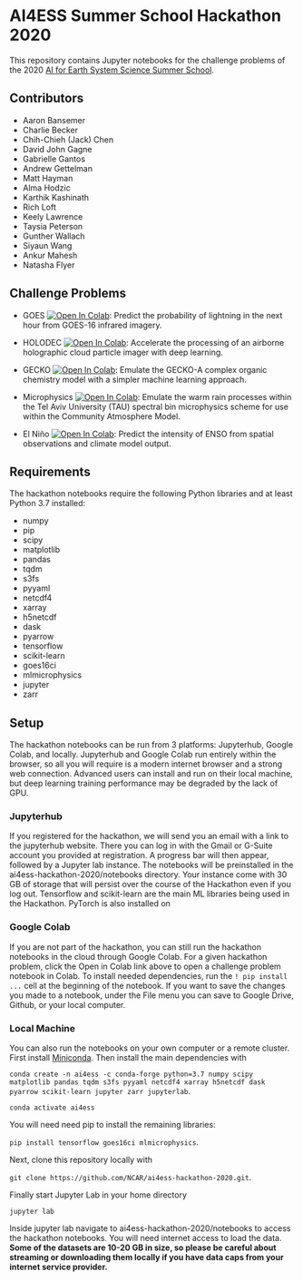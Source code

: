 # AI4ESS Summer School Hackathon 2020

This repository contains Jupyter notebooks for the challenge problems of the 2020 [AI for Earth System Science Summer School](https://www2.cisl.ucar.edu/events/summer-school/ai4ess/2020/artificial-intelligence-earth-system-science-ai4ess-summer-school). 

## Contributors
* Aaron Bansemer
* Charlie Becker
* Chih-Chieh (Jack) Chen
* David John Gagne
* Gabrielle Gantos
* Andrew Gettelman
* Matt Hayman
* Alma Hodzic
* Karthik Kashinath
* Rich Loft
* Keely Lawrence
* Taysia Peterson
* Gunther Wallach
* Siyaun Wang
* Ankur Mahesh
* Natasha Flyer

## Challenge Problems

* GOES [![Open In Colab](https://colab.research.google.com/assets/colab-badge.svg)](https://colab.research.google.com/github/NCAR/ai4ess-hackathon-2020/blob/master/notebooks/goes16.ipynb): Predict the probability of lightning in the next hour from GOES-16 infrared imagery.

* HOLODEC [![Open In Colab](https://colab.research.google.com/assets/colab-badge.svg)](https://colab.research.google.com/github/NCAR/ai4ess-hackathon-2020/blob/master/notebooks/holodec.ipynb): Accelerate the processing of an airborne holographic cloud particle imager with deep learning.

* GECKO [![Open In Colab](https://colab.research.google.com/assets/colab-badge.svg)](https://colab.research.google.com/github/NCAR/ai4ess-hackathon-2020/blob/master/notebooks/gecko.ipynb): Emulate the GECKO-A complex organic chemistry model with a simpler machine learning approach.

* Microphysics [![Open In Colab](https://colab.research.google.com/assets/colab-badge.svg)](https://colab.research.google.com/github/NCAR/ai4ess-hackathon-2020/blob/master/notebooks/microphysics.ipynb): Emulate the warm rain processes within the Tel Aviv University (TAU) spectral bin microphysics scheme for use within the Community Atmosphere Model.

* El Niño [![Open In Colab](https://colab.research.google.com/assets/colab-badge.svg)](https://colab.research.google.com/github/NCAR/ai4ess-hackathon-2020/blob/master/notebooks/seasonal_forecasting.ipynb): Predict the intensity of ENSO from spatial observations and climate model output.

## Requirements
The hackathon notebooks require the following Python libraries and at least Python 3.7 installed:
* numpy
* pip
* scipy
* matplotlib
* pandas
* tqdm
* s3fs
* pyyaml
* netcdf4
* xarray
* h5netcdf
* dask
* pyarrow
* tensorflow
* scikit-learn
* goes16ci
* mlmicrophysics
* jupyter
* zarr

## Setup
The hackathon notebooks can be run from 3 platforms: Jupyterhub, Google Colab, and locally. Jupyterhub and Google Colab run entirely within the browser, so all you will require is a modern internet browser and a strong web connection. Advanced users can install and run on their local machine, but deep learning training performance may be degraded by the lack of GPU.

### Jupyterhub
If you registered for the hackathon, we will send you an email with a link to the jupyterhub website. There you can log in with the Gmail or G-Suite account you provided at registration. A progress bar will then appear, followed by a Jupyter lab instance. The notebooks will be preinstalled in the ai4ess-hackathon-2020/notebooks directory. Your instance come with 30 GB of storage that will persist over the course of the Hackathon even if you log out. Tensorflow and scikit-learn are the main ML libraries being used in the Hackathon. PyTorch is also installed on 

### Google Colab
If you are not part of the hackathon, you can still run the hackathon notebooks in the cloud through Google Colab. For a given hackathon problem, click the Open in Colab link above to open a challenge problem notebook in Colab. To install needed dependencies, run the `! pip install ...` cell at the beginning of the notebook. If you want to save the changes you made to a notebook, under the File menu you can save to Google Drive, Github, or your local computer. 

### Local Machine
You can also run the notebooks on your own computer or a remote cluster. First install [Miniconda](https://docs.conda.io/en/latest/miniconda.html). Then install the main dependencies with 

`conda create -n ai4ess -c conda-forge python=3.7 numpy scipy matplotlib pandas tqdm s3fs pyyaml netcdf4 xarray h5netcdf dask pyarrow scikit-learn jupyter zarr jupyterlab`.

`conda activate ai4ess`

You will need need pip to install the remaining libraries: 

`pip install tensorflow goes16ci mlmicrophysics`. 

Next, clone this repository locally with 

`git clone https://github.com/NCAR/ai4ess-hackathon-2020.git`.

Finally start Jupyter Lab in your home directory

`jupyter lab`

Inside jupyter lab navigate to ai4ess-hackathon-2020/notebooks to access the hackathon notebooks. You will need internet access to load the data. **Some of the datasets are 10-20 GB in size, so please be careful about streaming or downloading them locally if you have data caps from your internet service provider.**
